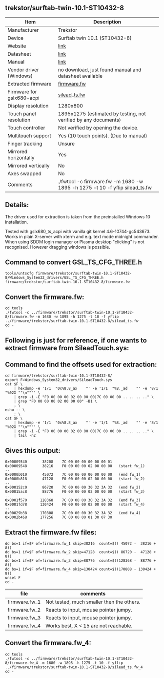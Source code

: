 trekstor/surftab-twin-10.1-ST10432-8
------------------------------------

| Item                      | Description |
|---------------------------|-------------|
| Manufacturer              | Trekstor |
| Device                    | Surftab twin 10.1 (ST10432-8) |
| Website                   | [link](http://www.trekstor.de/produktsupport/product/surftab-twin-101.html) |
| Datasheet                 | [link](http://download.trekstor.de/tl_files/generatedPdf/surftab-twin-101-de.pdf) |
| Manual                    | [link](http://download.trekstor.de/tl_files/userFiles/products/surftab_twin_101/BA_STT101_V1-10-DE-150728_online.pdf) |
| Vendor driver (Windows)   | no download, just found manual and datasheet available |
| Extracted firmware        | [firmware.fw](firmware.fw) |
| Firmware for gslx680-acpi | [silead_ts.fw](silead_ts.fw) |
| Display resolution        | 1280x800 |
| Touch panel resolution    | 1895x1275 (estimated by testing, not verified by any documents) |
| Touch controller          | Not verified by opening the device. |
| Multitouch support        | Yes (10 touch points). (Due to manual) |
| Finger tracking           | Unsure |
| Mirrored horizontally     | Yes |
| Mirrored vertically       | No |
| Axes swapped              | No |
| Comments                  | ./fwtool -c firmware.fw -m 1680 -w 1895 -h 1275 -t 10 -f yflip silead_ts.fw |


Details:
--------

The driver used for extraction is taken from the preinstalled Windows 10 installation.

Tested with gslx680_ts_acpi with vanilla git kernel 4.6-10744-gc543673.
Works in plain X-server with xterm and e.g. text mode midnight commander.
When using SDDM login manager or Plasma desktop "clicking" is not recognised.
However dragging windows is possible.


Command to convert GSL_TS_CFG_THREE.h
-------------------------------------
    tools/untscfg firmware/trekstor/surftab-twin-10.1-ST10432-8/Windows_System32_drivers/GSL_TS_CFG_THREE.h firmware/trekstor/surftab-twin-10.1-ST10432-8/firmware.fw


Convert the firmware.fw:
--------------------------
    cd tools
    ./fwtool -c ../firmware/trekstor/surftab-twin-10.1-ST10432-8/firmware.fw -m 1680 -w 1895 -h 1275 -t 10 -f yflip ../firmware/trekstor/surftab-twin-10.1-ST10432-8/silead_ts.fw
    cd -


Following is just for reference, if one wants to extract firmware from SileadTouch.sys:
---------------------------------------------------------------------------------------


Command to find the offsets used for extraction:
------------------------------------------------
    cd firmware/trekstor/surftab-twin-10.1-ST10432-8/
    export F=Windows_System32_drivers/SileadTouch.sys
    cat $F \
        | hexdump -e '1/1  "0x%8.8_ax    "' -e '1/1  "%8._ad    "' -e '8/1 "%02X ""\n"""' \
        | grep -i -E "F0 00 00 00 02 00 00 00|7C 00 00 00 .. .. .. .." \
        | grep "F0 00 00 00 02 00 00 00" -B1 \
        ; \
    echo -- \
        ; \
    cat $F \
        | hexdump -e '1/1  "0x%8.8_ax    "' -e '1/1  "%8._ad    "' -e '8/1 "%02X ""\n"""' \
        | grep -i -E "F0 00 00 00 02 00 00 00|7C 00 00 00 .. .. .. .." \
        | tail -n2


Gives this output:
------------------
    0x00009540       38208    7C 00 00 00 00 00 00 01
    0x00009548       38216    F0 00 00 00 02 00 00 00   (start fw_1)
    --
    0x0000b010       45072    7C 00 00 00 00 00 00 00   (end fw_1)
    0x0000b818       47128    F0 00 00 00 02 00 00 00   (start fw_2)
    --
    0x000152c0       86720    7C 00 00 00 30 32 3A 32   (end fw_2)
    0x00015ac8       88776    F0 00 00 00 02 00 00 00   (start fw_3)
    --
    0x0001f570      128368    7C 00 00 00 30 32 3A 32   (end fw_3)
    0x0001fd78      130424    F0 00 00 00 02 00 00 00   (start fw_4)
    --
    0x00029b38      170808    7C 00 00 00 30 32 3A 32   (end fw_4)
    0x0002b468      177256    7C 00 00 00 01 30 07 30


Extract the firmware.fw files:
------------------------------
    dd bs=1 if=$F of=firmware.fw_1 skip=38216  count=$(( 45072 -  38216 + 8))
    dd bs=1 if=$F of=firmware.fw_2 skip=47128  count=$(( 86720 -  47128 + 8))
    dd bs=1 if=$F of=firmware.fw_3 skip=88776  count=$((128368 -  88776 + 8))
    dd bs=1 if=$F of=firmware.fw_4 skip=130424 count=$((170808 - 130424 + 8))
    unset F
    cd -

| file          | comments                                  |
|---------------|-------------------------------------------|
| firmware.fw_1 | Not tested, much smaller then the others. |
| firmware.fw_2 | Reacts to input, mouse pointer jumpy.     |
| firmware.fw_3 | Reacts to input, mouse pointer jumpy.     |
| firmware.fw_4 | Works best, X < 15 are not reachable.     |


Convert the firmware.fw_4:
--------------------------
    cd tools
    ./fwtool -c ../firmware/trekstor/surftab-twin-10.1-ST10432-8/firmware.fw_4 -m 1680 -w 1895 -h 1275 -t 10 -f yflip ../firmware/trekstor/surftab-twin-10.1-ST10432-8/silead_ts.fw_4
    cd -
